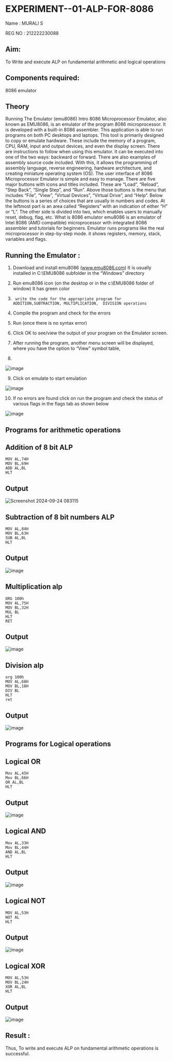 # EXPERIMENT--01-ALP-FOR-8086
Name : MURALI S

REG NO : 212222230088





## Aim: 
To Write and execute ALP on fundamental arithmetic and logical operations
## Components required: 
8086  emulator 
## Theory 
Running The Emulator (emu8086) Intro 8086 Microprocessor Emulator, also known as EMU8086, is an emulator of the program 8086 microprocessor. It is developed with a built-in 8086 assembler. This application is able to run programs on both PC desktops and laptops. This tool is primarily designed to copy or emulate hardware. These include the memory of a program, CPU, RAM, input and output devices, and even the display screen. There are instructions to follow when using this emulator. It can be executed into one of the two ways: backward or forward. There are also examples of assembly source code included. With this, it allows the programming of assembly language, reverse engineering, hardware architecture, and creating miniature operating system (OS). The user interface of 8086 Microprocessor Emulator is simple and easy to manage. There are five major buttons with icons and titles included. These are “Load”, “Reload”, “Step Back”, “Single Step”, and “Run”. Above those buttons is the menu that includes “File”, “View”, “Virtual Devices”, “Virtual Drive”, and “Help”. Below the buttons is a series of choices that are usually in numbers and codes. At the leftmost part is an area called “Registers” with an indication of either “H” or “L”. The other side is divided into two, which enables users to manually reset, debug, flag, etc. What is 8086 emulator emu8086 is an emulator of Intel 8086 (AMD compatible) microprocessor with integrated 8086 assembler and tutorials for beginners. Emulator runs programs like the real microprocessor in step-by-step mode. it shows registers, memory, stack, variables and flags.


 ## Running the Emulator :
1.	Download and install emu8086 (www.emu8086.com) It is usually installed in C:\EMU8086 subfolder in the “Windows” directory
2.	  Run  emu8086 icon (on the desktop or in the c:\EMU8086 folder of window) It has green color 
 
 
3.		write the code for the appropriate program for ADDITION,SUBTRACTION, MULTIPLICATION,  DIVISION operations 

4.	 Compile the program and check for the errors 
5.	Run (once there is no syntax error) 

6.	Click OK to see/view the output of your program on the Emulator screen. 


7.	After running the program, another menu screen will be displayed, where you have the option to “View” symbol table,
8.	 


![image](https://user-images.githubusercontent.com/36288975/189273263-d65baae9-4b8f-4723-afb3-c0ffa4052b04.png)











9.	Click on emulate to start emulation 








![image](https://user-images.githubusercontent.com/36288975/189273273-9bb36ec1-e2e8-4892-8d35-37707332bfdc.png)








10.	If no errors are found click on run the program and check the status of various flags in the flags tab as shown below 






![image](https://user-images.githubusercontent.com/36288975/189273277-113a2a33-4a40-4ff8-95a5-ecd3a1f504fe.png)







## Programs for arithmetic  operations

## Addition  of 8 bit ALP 
```
MOV AL,74H
MOV BL,69H
ADD AL,BL
HLT
```



## Output  

![Screenshot 2024-09-24 083115](https://github.com/user-attachments/assets/ef069dcb-0ccb-44e5-b145-41a3b0cf7c4f)

 
## Subtraction   of 8 bit numbers  ALP 
```
MOV AL,84H
MOV BL,63H
SUB AL,BL
HLT
```
 
## Output  
![image](https://github.com/user-attachments/assets/c3459711-b37d-43ea-98c9-84740152f298)

## Multiplication alp 
```
ORG 100h
MOV AL,75H
MOV BL,32H
MUL BL
HLT
RET
```

## Output  
![image](https://github.com/user-attachments/assets/57a1f5e9-ff3d-4bc0-afba-f1532822b674)



## Division alp 
```
org 100h
MOV AL,68H
MOV BL,18H
DIV BL
HLT
ret
```

## Output  
![image](https://github.com/user-attachments/assets/e0912d94-041c-438c-a2a3-c53822d295da)


## Programs for Logical  operations
## Logical OR 
```
Mov AL,45H
Mov BL,66H
OR AL,BL
HLT
```

## Output
![image](https://github.com/user-attachments/assets/7c7cb19d-27c7-4348-8e71-bc5909f1c937)

##  Logical AND
```
Mov AL,33H
Mov BL,44H
AND AL,BL
HLT
```
## Output
![image](https://github.com/user-attachments/assets/8a3de269-ac41-4ceb-a4ec-fb9f717b73c6)

## Logical NOT
```
MOV AL,53H
NOT AL
HLT
```

## Output


![image](https://github.com/user-attachments/assets/7a16fee3-b785-4384-a8a3-6b84a39473eb)

## Logical XOR
```
MOV AL,53H
MOV BL,24H
XOR AL,BL
HLT
```
## Output
![image](https://github.com/user-attachments/assets/6e19457a-549f-4696-971c-346cf443c06d)





## Result :
Thus, To write and execute ALP on fundamental arithmetic operations is successful.








